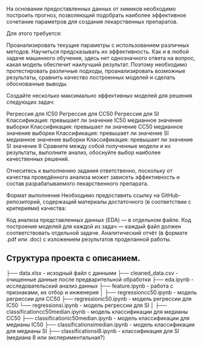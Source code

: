 На основании предоставленных данных от химиков необходимо построить прогноз, позволяющий подобрать наиболее эффективное сочетание параметров для создания лекарственных препаратов.

Для этого требуется:

Проанализировать текущие параметры с использованием различных методов.
Научиться предсказывать их эффективность.
Как и в любой задаче машинного обучения, здесь нет однозначного ответа на вопрос, какая модель обеспечит наилучший результат. Поэтому необходимо протестировать различные подходы, проанализировать возможные результаты, сравнить качество построенных моделей и сделать обоснованные выводы.

Создайте несколько максимально эффективных моделей для решения следующих задач:

Регрессия для IC50
Регрессия для CC50
Регрессия для SI
Классификация: превышает ли значение IC50 медианное значение выборки
Классификация: превышает ли значение CC50 медианное значение выборки
Классификация: превышает ли значение SI медианное значение выборки
Классификация: превышает ли значение SI значение 8
Сравните между собой полученные модели и их результаты, выполните анализ, обоснуйте выбор наиболее качественных решений.

Отнеситесь к выполнению задания ответственно, поскольку от качества проведённого анализа может зависеть эффективность и состав разрабатываемого лекарственного препарата.

Формат выполнения
Необходимо предоставить ссылку на GitHub-репозиторий, содержащий материалы достаточного (в соответствии с критериями) качества:

Код анализа представленных данных (EDA) — в отдельном файле.
Код построения моделей для каждой из задач — каждый файл должен соответствовать отдельной задаче.
Аналитический отчёт (в формате .pdf или .doc) с изложением результатов проделанной работы.

## Структура проекта с описанием.

├── data.xlsx                     - исходный файл с данными
├── cleaned_data.csv              - очищенные данные после предварительной обработки
├── eda.ipynb                     - исследовательский анализ данных
├── feature.ipynb                 - работа с признаками, их отбор и инженерия
│
├── regressioncc50.ipynb          - модель регрессии для CC50
├── regressionic50.ipynb          - модель регрессии для IC50
└── regressionsi.ipynb            - модель регрессии для SI
│
├── classificationcc50median.ipynb       - модель классификации для медианы CC50
├── classificationic50median.ipynb       - модель классификации для медианы IC50
├── classificationsimedian.ipynb         - модель классификации для медианы SI
├── classificationsi8.ipynb              - классификация для SI (медиана  8 или экспериментальная?)
